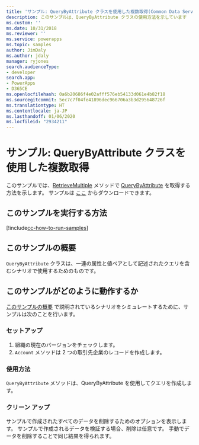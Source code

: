 ```yaml
---
title: 'サンプル: QueryByAttribute クラスを使用した複数取得(Common Data Service) | Microsoft Docs'
description: このサンプルは、QueryByAttribute クラスの使用方法を示しています
ms.custom: ''
ms.date: 10/31/2018
ms.reviewer: ''
ms.service: powerapps
ms.topic: samples
author: JimDaly
ms.author: jdaly
manager: ryjones
search.audienceType:
- developer
search.app:
- PowerApps
- D365CE
ms.openlocfilehash: 0a6b20686f4e02afff576eb54133d061e4b82f18
ms.sourcegitcommit: 5ec7c7f04fe41896dec966706a3b3d295648726f
ms.translationtype: HT
ms.contentlocale: ja-JP
ms.lasthandoff: 01/06/2020
ms.locfileid: "2934211"
---
```

# <a name="sample-retrieve-multiple-with-the-querybyattribute-class"></a>サンプル: QueryByAttribute クラスを使用した複数取得

<!-- https://docs.microsoft.com/dynamics365/customer-engagement/developer/org-service/sample-retrieve-multiple-querybyattribute-class -->

このサンプルでは、[RetrieveMultiple](https://docs.microsoft.com/dotnet/api/microsoft.xrm.sdk.iorganizationservice.retrievemultiple?view=dynamics-general-ce-9) メソッドで [QueryByAttribute](https://docs.microsoft.com/dotnet/api/microsoft.xrm.sdk.query.querybyattribute?view=dynamics-general-ce-9) を取得する方法を示します。 サンプルは [ここ](https://github.com/Microsoft/PowerApps-Samples/tree/master/cds/orgsvc/C%23/RetrieveMultipleQueryByAttribute) からダウンロードできます。

## <a name="how-to-run-this-sample"></a>このサンプルを実行する方法

[!include[cc-how-to-run-samples](../../includes/cc-how-to-run-samples.md)]


## <a name="what-this-sample-does"></a>このサンプルの概要

`QueryByAttribute` クラスは、一連の属性と値ペアとして記述されたクエリを含むシナリオで使用するためのものです。

## <a name="how-this-sample-works"></a>このサンプルがどのように動作するか

[このサンプルの概要](#what-this-sample-does) で説明されているシナリオをシミュレートするために、サンプルは次のことを行います。

### <a name="setup"></a>セットアップ

1. 組織の現在のバージョンをチェックします。
1. `Account` メソッドは 2 つの取引先企業のレコードを作成します。

### <a name="demonstrate"></a>使用方法

`QueryByAttribute` メソッドは、QueryByAttribute を使用してクエリを作成します。

### <a name="clean-up"></a>クリーン アップ

サンプルで作成されたすべてのデータを削除するためのオプションを表示します。 サンプルで作成されるデータを検証する場合、削除は任意です。 手動でデータを削除することで同じ結果を得られます。
